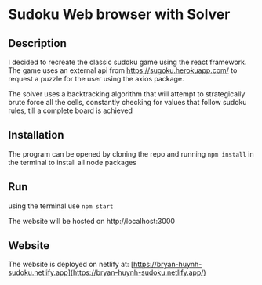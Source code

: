 # Sudoku Web browser with Solver

## Description

I decided to recreate the classic sudoku game using the react framework. The game uses an external api from https://sugoku.herokuapp.com/ to request a puzzle for the user using the axios package.

The solver uses a backtracking algorithm that will attempt to strategically brute force all the cells, constantly checking for values that follow sudoku rules, till a complete board is achieved

## Installation

The program can be opened by cloning the repo and running `npm install` in the terminal to install all node packages

## Run

using the terminal use `npm start`

The website will be hosted on http://localhost:3000

## Website

The website is deployed on netlify at: [https://bryan-huynh-sudoku.netlify.app](https://bryan-huynh-sudoku.netlify.app/)

